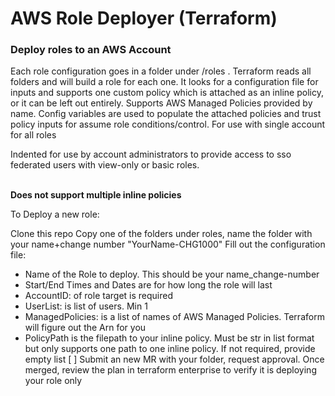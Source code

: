 <h1> AWS Role Deployer (Terraform) </h1>
<h3> Deploy roles to an AWS Account</h3>
<p>Each role configuration goes in a folder under /roles . Terraform reads all folders and will build a role for each one. It looks for a configuration file for inputs and supports one custom policy which is attached as an inline policy, or it can be left out entirely. Supports AWS Managed Policies provided by name. Config variables are used to populate the attached policies and trust policy inputs for assume role conditions/control. For use with single account for all roles</p>
<p>Indented for use by account administrators to provide access to sso federated users with view-only or basic roles. </p>
<br>
<strong> Does not support multiple inline policies </strong>
<br>

To Deploy a new role:

Clone this repo
Copy one of the folders under roles, name the folder with your name+change number "YourName-CHG1000"
Fill out the configuration file:
- Name of the Role to deploy. This should be your name_change-number
- Start/End Times and Dates are for how long the role will last
- AccountID: of role target is required
- UserList: is list of users. Min 1
- ManagedPolicies: is a list of names of AWS Managed Policies. Terraform will figure out the Arn for you
- PolicyPath is the filepath to your inline policy. Must be str in list format but only supports one path to one inline policy. If not required, provide empty list [ ]
Submit an new MR with your folder, request approval.
Once merged, review the plan in terraform enterprise to verify it is deploying your role only
